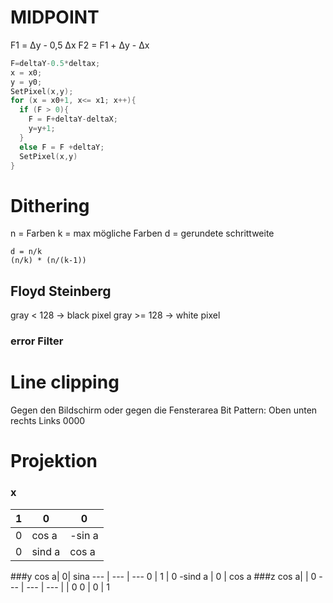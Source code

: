 # MIDPOINT
F1 =  Δy - 0,5 Δx
F2 = F1 + Δy - Δx

```cpp
F=deltaY-0.5*deltax;
x = x0;
y = y0;
SetPixel(x,y);
for (x = x0+1, x<= x1; x++){
  if (F > 0){
    F = F+deltaY-deltaX;
    y=y+1;
  }
  else F = F +deltaY;
  SetPixel(x,y)
}
```

# Dithering

n = Farben
k = max mögliche Farben
d = gerundete schrittweite
``` 
d = n/k
(n/k) * (n/(k-1))

```

## Floyd Steinberg

gray < 128 -> black pixel
gray  >= 128 -> white pixel
### error Filter 

# Line clipping
Gegen den Bildschirm oder gegen die Fensterarea
Bit Pattern: Oben unten rechts Links 0000


# Projektion
### x
1 |  0| 0
--- | --- | ---
0 | cos a | -sin a
0 | sind a | cos a

###y
cos a| 0| sina 
--- | --- | ---
0 | 1 | 0
-sind a | 0 | cos a
###z
cos a| | 0
--- | --- | ---
 |  | 0
0 | 0 | 1


